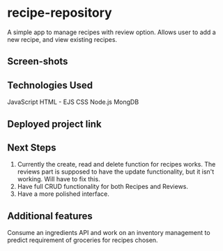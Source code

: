# recipe-repository

A simple app to manage recipes with review option. Allows user to add a new recipe, and view existing recipes.

## Screen-shots

## Technologies Used

JavaScript
HTML - EJS
CSS
Node.js
MongDB

## Deployed project link

## Next Steps

1. Currently the create, read and delete function for recipes works. The reviews part is supposed to have the update functionality, but it isn't working. Will have to fix this.
2. Have full CRUD functionality for both Recipes and Reviews.
3. Have a more polished interface.

## Additional features

Consume an ingredients API and work on an inventory management to predict requirement of groceries for recipes chosen.
